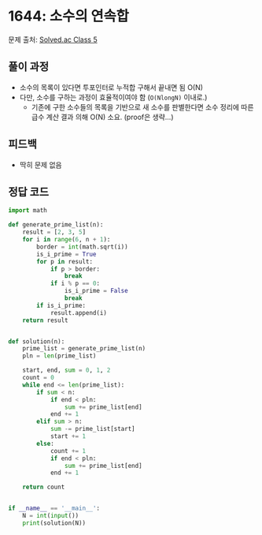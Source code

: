 # 1644: 소수의 연속합
문제 출처: [Solved.ac Class 5](https://www.acmicpc.net/problem/1644)

## 풀이 과정
* 소수의 목록이 있다면 투포인터로 누적합 구해서 끝내면 됨 O(N)
* 다만, 소수를 구하는 과정이 효율적이여야 함 (`O(NlongN)` 이내로.)
  * 기존에 구한 소수들의 목록을 기반으로 새 소수를 판별한다면 소수 정리에 따른 급수 계산 결과 의해 O(N) 소요. (proof은 생략...)
## 피드백
* 딱히 문제 없음

## 정답 코드
```python
import math

def generate_prime_list(n):
    result = [2, 3, 5]
    for i in range(6, n + 1):
        border = int(math.sqrt(i))
        is_i_prime = True
        for p in result:
            if p > border:
                break
            if i % p == 0:
                is_i_prime = False
                break
        if is_i_prime:
            result.append(i)
    return result


def solution(n):
    prime_list = generate_prime_list(n)
    pln = len(prime_list)

    start, end, sum = 0, 1, 2
    count = 0
    while end <= len(prime_list):
        if sum < n:
            if end < pln:
                sum += prime_list[end]
            end += 1
        elif sum > n:
            sum -= prime_list[start]
            start += 1
        else:
            count += 1
            if end < pln:
                sum += prime_list[end]
            end += 1

    return count


if __name__ == '__main__':
    N = int(input())
    print(solution(N))
```
